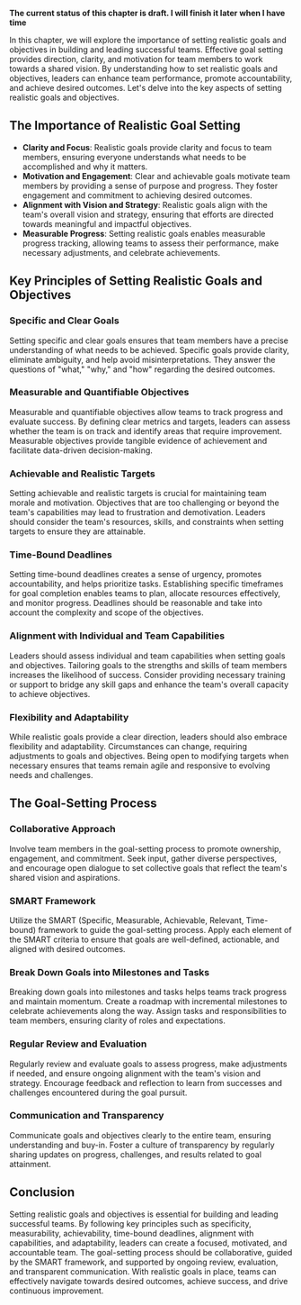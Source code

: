 **The current status of this chapter is draft. I will finish it later when I have time**

In this chapter, we will explore the importance of setting realistic goals and objectives in building and leading successful teams. Effective goal setting provides direction, clarity, and motivation for team members to work towards a shared vision. By understanding how to set realistic goals and objectives, leaders can enhance team performance, promote accountability, and achieve desired outcomes. Let's delve into the key aspects of setting realistic goals and objectives.

The Importance of Realistic Goal Setting
----------------------------------------

* **Clarity and Focus**: Realistic goals provide clarity and focus to team members, ensuring everyone understands what needs to be accomplished and why it matters.
* **Motivation and Engagement**: Clear and achievable goals motivate team members by providing a sense of purpose and progress. They foster engagement and commitment to achieving desired outcomes.
* **Alignment with Vision and Strategy**: Realistic goals align with the team's overall vision and strategy, ensuring that efforts are directed towards meaningful and impactful objectives.
* **Measurable Progress**: Setting realistic goals enables measurable progress tracking, allowing teams to assess their performance, make necessary adjustments, and celebrate achievements.

Key Principles of Setting Realistic Goals and Objectives
--------------------------------------------------------

### Specific and Clear Goals

Setting specific and clear goals ensures that team members have a precise understanding of what needs to be achieved. Specific goals provide clarity, eliminate ambiguity, and help avoid misinterpretations. They answer the questions of "what," "why," and "how" regarding the desired outcomes.

### Measurable and Quantifiable Objectives

Measurable and quantifiable objectives allow teams to track progress and evaluate success. By defining clear metrics and targets, leaders can assess whether the team is on track and identify areas that require improvement. Measurable objectives provide tangible evidence of achievement and facilitate data-driven decision-making.

### Achievable and Realistic Targets

Setting achievable and realistic targets is crucial for maintaining team morale and motivation. Objectives that are too challenging or beyond the team's capabilities may lead to frustration and demotivation. Leaders should consider the team's resources, skills, and constraints when setting targets to ensure they are attainable.

### Time-Bound Deadlines

Setting time-bound deadlines creates a sense of urgency, promotes accountability, and helps prioritize tasks. Establishing specific timeframes for goal completion enables teams to plan, allocate resources effectively, and monitor progress. Deadlines should be reasonable and take into account the complexity and scope of the objectives.

### Alignment with Individual and Team Capabilities

Leaders should assess individual and team capabilities when setting goals and objectives. Tailoring goals to the strengths and skills of team members increases the likelihood of success. Consider providing necessary training or support to bridge any skill gaps and enhance the team's overall capacity to achieve objectives.

### Flexibility and Adaptability

While realistic goals provide a clear direction, leaders should also embrace flexibility and adaptability. Circumstances can change, requiring adjustments to goals and objectives. Being open to modifying targets when necessary ensures that teams remain agile and responsive to evolving needs and challenges.

The Goal-Setting Process
------------------------

### Collaborative Approach

Involve team members in the goal-setting process to promote ownership, engagement, and commitment. Seek input, gather diverse perspectives, and encourage open dialogue to set collective goals that reflect the team's shared vision and aspirations.

### SMART Framework

Utilize the SMART (Specific, Measurable, Achievable, Relevant, Time-bound) framework to guide the goal-setting process. Apply each element of the SMART criteria to ensure that goals are well-defined, actionable, and aligned with desired outcomes.

### Break Down Goals into Milestones and Tasks

Breaking down goals into milestones and tasks helps teams track progress and maintain momentum. Create a roadmap with incremental milestones to celebrate achievements along the way. Assign tasks and responsibilities to team members, ensuring clarity of roles and expectations.

### Regular Review and Evaluation

Regularly review and evaluate goals to assess progress, make adjustments if needed, and ensure ongoing alignment with the team's vision and strategy. Encourage feedback and reflection to learn from successes and challenges encountered during the goal pursuit.

### Communication and Transparency

Communicate goals and objectives clearly to the entire team, ensuring understanding and buy-in. Foster a culture of transparency by regularly sharing updates on progress, challenges, and results related to goal attainment.

Conclusion
----------

Setting realistic goals and objectives is essential for building and leading successful teams. By following key principles such as specificity, measurability, achievability, time-bound deadlines, alignment with capabilities, and adaptability, leaders can create a focused, motivated, and accountable team. The goal-setting process should be collaborative, guided by the SMART framework, and supported by ongoing review, evaluation, and transparent communication. With realistic goals in place, teams can effectively navigate towards desired outcomes, achieve success, and drive continuous improvement.
